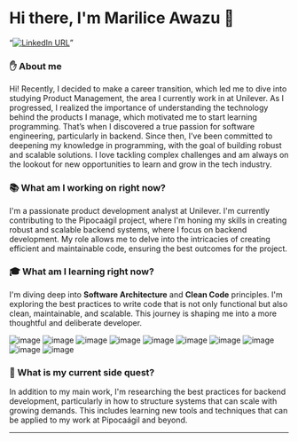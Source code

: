 # Hi there, I'm Marilice Awazu 👋

“[![LinkedIn URL](https://img.shields.io/badge/follow-me-blue?style=flat&logo=linkedin&logoColor=white)](https://www.linkedin.com/in/marilice-awazu-0a1608214/)”

### ✋ About me
Hi! Recently, I decided to make a career transition, which led me to dive into studying Product Management, the area I currently work in at Unilever. As I progressed, I realized the importance of understanding the technology behind the products I manage, which motivated me to start learning programming. That’s when I discovered a true passion for software engineering, particularly in backend. Since then, I’ve been committed to deepening my knowledge in programming, with the goal of building robust and scalable solutions. I love tackling complex challenges and am always on the lookout for new opportunities to learn and grow in the tech industry.

### 📚 What am I working on right now?

 I'm a passionate product development analyst at Unilever. I'm currently contributing to the Pipocaágil project, where I'm honing my skills in creating robust and scalable backend systems, where I focus on backend development. My role allows me to delve into the intricacies of creating efficient and maintainable code, ensuring the best outcomes for the project.

### 🎓 What am I learning right now?

I'm diving deep into **Software Architecture** and **Clean Code** principles. I'm exploring the best practices to write code that is not only functional but also clean, maintainable, and scalable. This journey is shaping me into a more thoughtful and deliberate developer.

![image](https://github.com/user-attachments/assets/3fcdaa68-77df-4faa-ae3f-781ee9fabd41)
![image](https://github.com/user-attachments/assets/1082a9e8-3ce0-499e-b0c0-0e160ef9fd70)
![image](https://github.com/user-attachments/assets/4a5e0341-2b59-4a08-b422-18f0891e38bd)
![image](https://github.com/user-attachments/assets/fb2e7202-211d-4b72-9a4e-b56fa66a76f8)
![image](https://github.com/user-attachments/assets/d7c043cb-bfaa-46cc-bf8e-774e52ca3c23)
![image](https://github.com/user-attachments/assets/d5e0dea9-8cdd-44f6-b5c5-5bc72c18f5f2)
![image](https://github.com/user-attachments/assets/da80d0a3-52c8-439f-8bea-b9422a5ec557)
![image](https://github.com/user-attachments/assets/22aaaa54-329c-4753-93c6-3fd66652cb5b)
![image](https://github.com/user-attachments/assets/2a0ee1af-a498-4142-acd4-1de5d9f658e8)
![image](https://github.com/user-attachments/assets/00b4c3ca-5f60-449d-8903-c1d409ddd528)



### 🌱 What is my current side quest?

In addition to my main work, I'm researching the best practices for backend development, particularly in how to structure systems that can scale with growing demands. This includes learning new tools and techniques that can be applied to my work at Pipocaágil and beyond.

---
